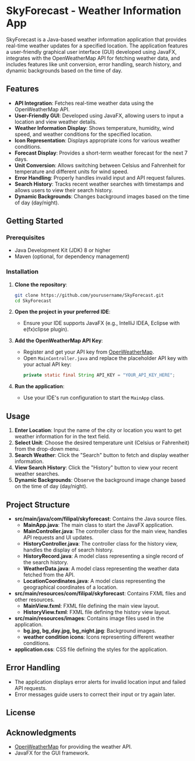 # SkyForecast - Weather Information App

SkyForecast is a Java-based weather information application that provides real-time weather updates for a specified location. The application features a user-friendly graphical user interface (GUI) developed using JavaFX, integrates with the OpenWeatherMap API for fetching weather data, and includes features like unit conversion, error handling, search history, and dynamic backgrounds based on the time of day.

## Features

- **API Integration**: Fetches real-time weather data using the OpenWeatherMap API.
- **User-Friendly GUI**: Developed using JavaFX, allowing users to input a location and view weather details.
- **Weather Information Display**: Shows temperature, humidity, wind speed, and weather conditions for the specified location.
- **Icon Representation**: Displays appropriate icons for various weather conditions.
- **Forecast Display**: Provides a short-term weather forecast for the next 7 days.
- **Unit Conversion**: Allows switching between Celsius and Fahrenheit for temperature and different units for wind speed.
- **Error Handling**: Properly handles invalid input and API request failures.
- **Search History**: Tracks recent weather searches with timestamps and allows users to view their search history.
- **Dynamic Backgrounds**: Changes background images based on the time of day (day/night).

## Getting Started

### Prerequisites

- Java Development Kit (JDK) 8 or higher
- Maven (optional, for dependency management)

### Installation

1. **Clone the repository**:
    ```bash
    git clone https://github.com/yourusername/SkyForecast.git
    cd SkyForecast
    ```

2. **Open the project in your preferred IDE**:
    - Ensure your IDE supports JavaFX (e.g., IntelliJ IDEA, Eclipse with e(fx)clipse plugin).

3. **Add the OpenWeatherMap API Key**:
    - Register and get your API key from [OpenWeatherMap](https://openweathermap.org/api).
    - Open `MainController.java` and replace the placeholder API key with your actual API key:
      ```java
      private static final String API_KEY = "YOUR_API_KEY_HERE";
      ```

4. **Run the application**:
    - Use your IDE's run configuration to start the `MainApp` class.

## Usage

1. **Enter Location**: Input the name of the city or location you want to get weather information for in the text field.
2. **Select Unit**: Choose the desired temperature unit (Celsius or Fahrenheit) from the drop-down menu.
3. **Search Weather**: Click the "Search" button to fetch and display weather information.
4. **View Search History**: Click the "History" button to view your recent weather searches.
5. **Dynamic Backgrounds**: Observe the background image change based on the time of day (day/night).

## Project Structure

- **src/main/java/com/filipal/skyforecast**: Contains the Java source files.
    - **MainApp.java**: The main class to start the JavaFX application.
    - **MainController.java**: The controller class for the main view, handles API requests and UI updates.
    - **HistoryController.java**: The controller class for the history view, handles the display of search history.
    - **HistoryRecord.java**: A model class representing a single record of the search history.
    - **WeatherData.java**: A model class representing the weather data fetched from the API.
    - **LocationCoordinates.java**: A model class representing the geographical coordinates of a location.
- **src/main/resources/com/filipal/skyforecast**: Contains FXML files and other resources.
    - **MainView.fxml**: FXML file defining the main view layout.
    - **HistoryView.fxml**: FXML file defining the history view layout.
- **src/main/resources/images**: Contains image files used in the application.
    - **bg.jpg, bg_day.jpg, bg_night.jpg**: Background images.
    - **weather condition icons**: Icons representing different weather conditions.
- **application.css**: CSS file defining the styles for the application.

## Error Handling

- The application displays error alerts for invalid location input and failed API requests.
- Error messages guide users to correct their input or try again later.

## License



## Acknowledgments

- [OpenWeatherMap](https://openweathermap.org/api) for providing the weather API.
- JavaFX for the GUI framework.
